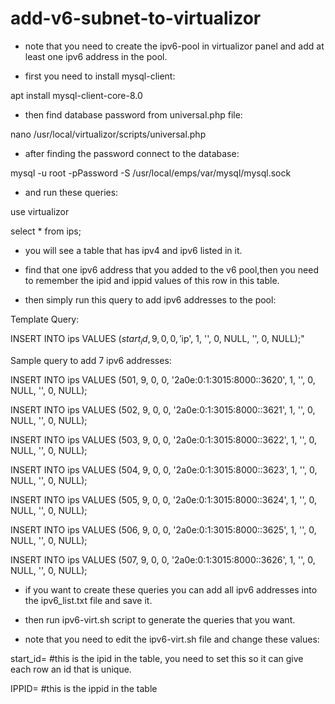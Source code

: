 # add-v6-subnet-to-virtualizor
+ note that you need to create the ipv6-pool in virtualizor panel and add at least one ipv6 address in the pool.

+ first you need to install mysql-client:

apt install mysql-client-core-8.0

+ then find database password from universal.php file:

nano /usr/local/virtualizor/scripts/universal.php

+ after finding the password connect to the database:

mysql -u root -pPassword -S /usr/local/emps/var/mysql/mysql.sock

+ and run these queries:

use virtualizor

select * from ips;

+ you will see a table that has ipv4 and ipv6 listed in it.

+ find that one ipv6 address that you added to the v6 pool,then you need to remember the ipid and ippid values of this row in this table.

+ then simply run this query to add ipv6 addresses to the pool:

Template Query:

INSERT INTO ips VALUES ($start_id, 9, 0, 0, '$ip', 1, '', 0, NULL, '', 0, NULL);"

Sample query to add 7 ipv6 addresses:

INSERT INTO ips VALUES (501, 9, 0, 0, '2a0e:0:1:3015:8000::3620', 1, '', 0, NULL, '', 0, NULL);

INSERT INTO ips VALUES (502, 9, 0, 0, '2a0e:0:1:3015:8000::3621', 1, '', 0, NULL, '', 0, NULL);

INSERT INTO ips VALUES (503, 9, 0, 0, '2a0e:0:1:3015:8000::3622', 1, '', 0, NULL, '', 0, NULL);

INSERT INTO ips VALUES (504, 9, 0, 0, '2a0e:0:1:3015:8000::3623', 1, '', 0, NULL, '', 0, NULL);

INSERT INTO ips VALUES (505, 9, 0, 0, '2a0e:0:1:3015:8000::3624', 1, '', 0, NULL, '', 0, NULL);

INSERT INTO ips VALUES (506, 9, 0, 0, '2a0e:0:1:3015:8000::3625', 1, '', 0, NULL, '', 0, NULL);

INSERT INTO ips VALUES (507, 9, 0, 0, '2a0e:0:1:3015:8000::3626', 1, '', 0, NULL, '', 0, NULL);

+ if you want to create these queries you can add all ipv6 addresses into the  ipv6_list.txt file and save it.

+ then run ipv6-virt.sh script to generate the queries that you want.

+ note that you need to edit the ipv6-virt.sh file and change these values:

start_id= #this is the ipid in the table, you need to set this so it can give each row an id that is unique.

IPPID= #this is the ippid in the table



